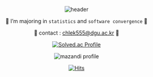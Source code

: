 <div align = center>
    
  ![header](https://capsule-render.vercel.app/api?type=waving&color=ffe8db&height=300&section=header&text=🦖%20HI!%20I'M%20DAHEE%20🎀&fontSize=70)
  
  
  
  🎈 I’m majoring in `statistics` and `software convergence` 🎈
    
   🎈 contact : chlek555@dgu.ac.kr 🎈
    
 
    
    
    
    

    
[![Solved.ac Profile](http://mazassumnida.wtf/api/generate_badge?boj=chlek555)](https://solved.ac/chlek555)
  
![mazandi profile](http://mazandi.herokuapp.com/api?handle=chlek555&theme=black)
  
    

    
[![Hits](https://hits.seeyoufarm.com/api/count/incr/badge.svg?url=https%3A%2F%2Fgithub.com%2Fdaheeda&count_bg=%23FCF03D&title_bg=%23000000&icon=github.svg&icon_color=%23FFFFFF&title=HITS&edge_flat=false)](https://hits.seeyoufarm.com)
